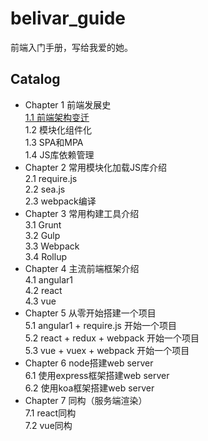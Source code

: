 # belivar_guide
前端入门手册，写给我爱的她。

## Catalog

* Chapter 1 前端发展史   
  [1.1 前端架构变迁](https://github.com/zfeng217/belivar_guide/blob/dev/content/1/1.1.md)   
  1.2 模块化组件化   
  1.3 SPA和MPA   
  1.4 JS库依赖管理
* Chapter 2 常用模块化加载JS库介绍   
  2.1 require.js   
  2.2 sea.js   
  2.3 webpack编译   
* Chapter 3 常用构建工具介绍   
  3.1 Grunt   
  3.2 Gulp   
  3.3 Webpack   
  3.4 Rollup
* Chapter 4 主流前端框架介绍   
  4.1 angular1   
  4.2 react   
  4.3 vue
* Chapter 5 从零开始搭建一个项目   
  5.1 angular1 + require.js 开始一个项目   
  5.2 react + redux + webpack 开始一个项目   
  5.3 vue + vuex + webpack 开始一个项目   
* Chapter 6 node搭建web server   
  6.1 使用express框架搭建web server   
  6.2 使用koa框架搭建web server
* Chapter 7 同构（服务端渲染）   
  7.1 react同构   
  7.2 vue同构   

